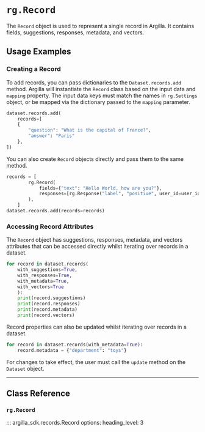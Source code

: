 # `rg.Record`

The `Record` object is used to represent a single record in Argilla. It contains fields, suggestions, responses, metadata, and vectors.

## Usage Examples

### Creating a Record

To add records, you can pass dictionaries to the `Dataset.records.add` method. Argilla will instantiate the `Record` class based on the input data and `mapping` property. The input data keys must match the names in `rg.Settings` object, or be mapped via the dictionary passed to the `mapping` parameter.

```python
dataset.records.add(
    records=[
    {
        "question": "What is the capital of France?",
        "answer": "Paris"
    },
])
```

You can also create `Record` objects directly and pass them to the same method.

```python
records = [
        rg.Record(
            fields={"text": "Hello World, how are you?"},
            responses=[rg.Response("label", "positive", user_id=user_id)],
        ),
    ]
dataset.records.add(records=records)
```

### Accessing Record Attributes

The `Record` object has suggestions, responses, metadata, and vectors attributes that can be accessed directly whilst iterating over records in a dataset.

```python
for record in dataset.records(
    with_suggestions=True,
    with_responses=True,
    with_metadata=True,
    with_vectors=True
    ):
    print(record.suggestions)
    print(record.responses)
    print(record.metadata)
    print(record.vectors)
```

Record properties can also be updated whilst iterating over records in a dataset.

```python
for record in dataset.records(with_metadata=True):
    record.metadata = {"department": "toys"}
```

For changes to take effect, the user must call the `update` method on the `Dataset` object.


---

## Class Reference

### `rg.Record`

::: argilla_sdk.records.Record
    options:
        heading_level: 3